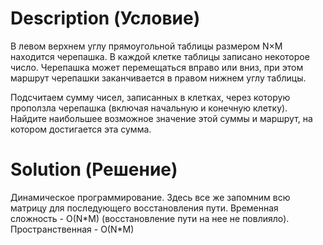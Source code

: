 # Description (Условие)

В левом верхнем углу прямоугольной таблицы размером N×M находится черепашка. В каждой клетке таблицы записано некоторое число. Черепашка может перемещаться вправо или вниз, при этом маршрут черепашки заканчивается в правом нижнем углу таблицы.

Подсчитаем сумму чисел, записанных в клетках, через которую проползла черепашка (включая начальную и конечную клетку). Найдите наибольшее возможное значение этой суммы и маршрут, на котором достигается эта сумма.

# Solution (Решение)

Динамическое программирование. Здесь все же запомним всю матрицу для последующего восстановления пути. Временная сложность - O(N\*M) (восстановление пути на нее не повлияло). Пространственная - O(N\*M)
